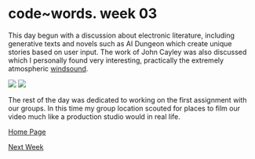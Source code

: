 # code~words. week 03

This day begun with a discussion about electronic literature, including generative texts and novels such as AI Dungeon which create unique stories based on user input. The work of John Cayley was also discussed which I personally found very interesting, practically the extremely atmospheric [windsound](http://programmatology.shadoof.net/?wsqt).

<image src ="Windsound.jpg">
<image src ="AIDungeon.jpg">

The rest of the day was dedicated to working on the first assignment with our groups. In this time my group location scouted for places to film our video much like a production studio would in real life. 



[Home Page](https://finnarundel.github.io/codewordsRMIT/)

[Next Week](https://finnarundel.github.io/codewordsRMIT/week_04/)

